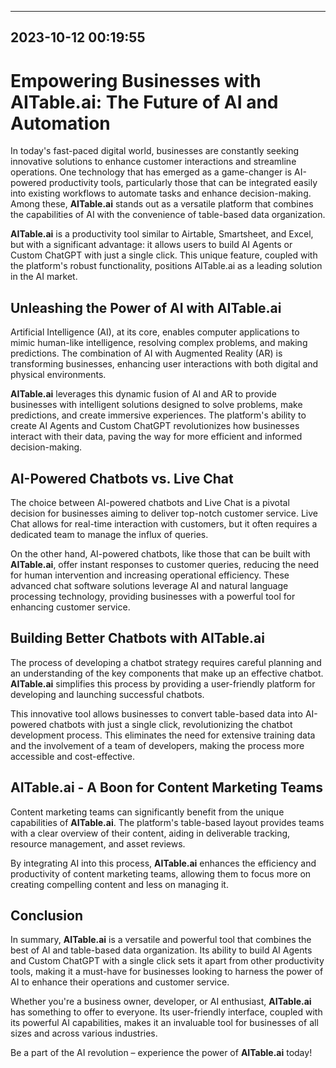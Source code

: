 

---------------------------------------------
2023-10-12 00:19:55
---------------------------------------------

# Empowering Businesses with AITable.ai: The Future of AI and Automation

In today's fast-paced digital world, businesses are constantly seeking innovative solutions to enhance customer interactions and streamline operations. One technology that has emerged as a game-changer is AI-powered productivity tools, particularly those that can be integrated easily into existing workflows to automate tasks and enhance decision-making. Among these, **AITable.ai** stands out as a versatile platform that combines the capabilities of AI with the convenience of table-based data organization.

**AITable.ai** is a productivity tool similar to Airtable, Smartsheet, and Excel, but with a significant advantage: it allows users to build AI Agents or Custom ChatGPT with just a single click. This unique feature, coupled with the platform's robust functionality, positions AITable.ai as a leading solution in the AI market.

## Unleashing the Power of AI with AITable.ai

Artificial Intelligence (AI), at its core, enables computer applications to mimic human-like intelligence, resolving complex problems, and making predictions. The combination of AI with Augmented Reality (AR) is transforming businesses, enhancing user interactions with both digital and physical environments.

**AITable.ai** leverages this dynamic fusion of AI and AR to provide businesses with intelligent solutions designed to solve problems, make predictions, and create immersive experiences. The platform's ability to create AI Agents and Custom ChatGPT revolutionizes how businesses interact with their data, paving the way for more efficient and informed decision-making.

## AI-Powered Chatbots vs. Live Chat

The choice between AI-powered chatbots and Live Chat is a pivotal decision for businesses aiming to deliver top-notch customer service. Live Chat allows for real-time interaction with customers, but it often requires a dedicated team to manage the influx of queries.

On the other hand, AI-powered chatbots, like those that can be built with **AITable.ai**, offer instant responses to customer queries, reducing the need for human intervention and increasing operational efficiency. These advanced chat software solutions leverage AI and natural language processing technology, providing businesses with a powerful tool for enhancing customer service.

## Building Better Chatbots with AITable.ai

The process of developing a chatbot strategy requires careful planning and an understanding of the key components that make up an effective chatbot. **AITable.ai** simplifies this process by providing a user-friendly platform for developing and launching successful chatbots.

This innovative tool allows businesses to convert table-based data into AI-powered chatbots with just a single click, revolutionizing the chatbot development process. This eliminates the need for extensive training data and the involvement of a team of developers, making the process more accessible and cost-effective.

## AITable.ai - A Boon for Content Marketing Teams

Content marketing teams can significantly benefit from the unique capabilities of **AITable.ai**. The platform's table-based layout provides teams with a clear overview of their content, aiding in deliverable tracking, resource management, and asset reviews.

By integrating AI into this process, **AITable.ai** enhances the efficiency and productivity of content marketing teams, allowing them to focus more on creating compelling content and less on managing it.

## Conclusion

In summary, **AITable.ai** is a versatile and powerful tool that combines the best of AI and table-based data organization. Its ability to build AI Agents and Custom ChatGPT with a single click sets it apart from other productivity tools, making it a must-have for businesses looking to harness the power of AI to enhance their operations and customer service.

Whether you're a business owner, developer, or AI enthusiast, **AITable.ai** has something to offer to everyone. Its user-friendly interface, coupled with its powerful AI capabilities, makes it an invaluable tool for businesses of all sizes and across various industries. 

Be a part of the AI revolution – experience the power of **AITable.ai** today!